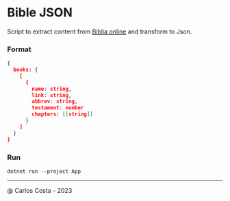 # Bible JSON

Script to extract content from [Biblia online](https://www.bibliaonline.com.br/vc)
and transform to Json.

### Format
```json
{
  books: {
    [
      {
        name: string,
        link: string,
        abbrev: string,
        testament: number
        chapters: [[string]]
      }
    ]
  }
}
```

### Run

```
dotnet run --project App
```

---

@ Carlos Costa - 2023